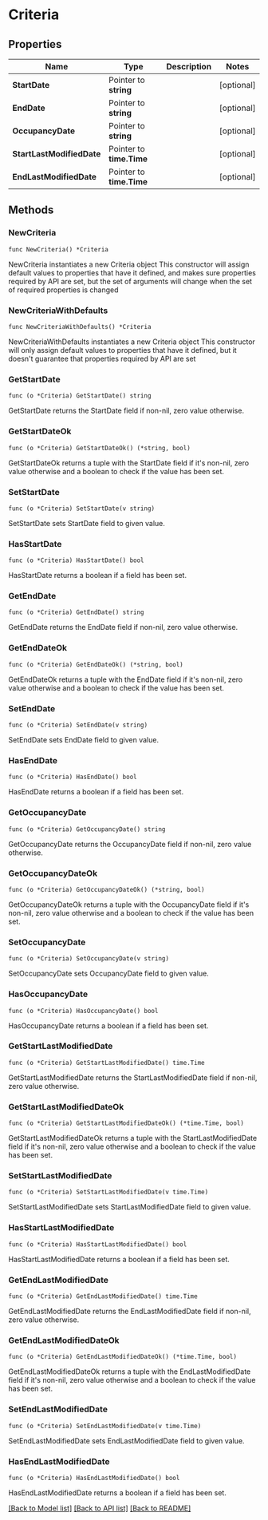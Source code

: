 # Criteria

## Properties

Name | Type | Description | Notes
------------ | ------------- | ------------- | -------------
**StartDate** | Pointer to **string** |  | [optional] 
**EndDate** | Pointer to **string** |  | [optional] 
**OccupancyDate** | Pointer to **string** |  | [optional] 
**StartLastModifiedDate** | Pointer to **time.Time** |  | [optional] 
**EndLastModifiedDate** | Pointer to **time.Time** |  | [optional] 

## Methods

### NewCriteria

`func NewCriteria() *Criteria`

NewCriteria instantiates a new Criteria object
This constructor will assign default values to properties that have it defined,
and makes sure properties required by API are set, but the set of arguments
will change when the set of required properties is changed

### NewCriteriaWithDefaults

`func NewCriteriaWithDefaults() *Criteria`

NewCriteriaWithDefaults instantiates a new Criteria object
This constructor will only assign default values to properties that have it defined,
but it doesn't guarantee that properties required by API are set

### GetStartDate

`func (o *Criteria) GetStartDate() string`

GetStartDate returns the StartDate field if non-nil, zero value otherwise.

### GetStartDateOk

`func (o *Criteria) GetStartDateOk() (*string, bool)`

GetStartDateOk returns a tuple with the StartDate field if it's non-nil, zero value otherwise
and a boolean to check if the value has been set.

### SetStartDate

`func (o *Criteria) SetStartDate(v string)`

SetStartDate sets StartDate field to given value.

### HasStartDate

`func (o *Criteria) HasStartDate() bool`

HasStartDate returns a boolean if a field has been set.

### GetEndDate

`func (o *Criteria) GetEndDate() string`

GetEndDate returns the EndDate field if non-nil, zero value otherwise.

### GetEndDateOk

`func (o *Criteria) GetEndDateOk() (*string, bool)`

GetEndDateOk returns a tuple with the EndDate field if it's non-nil, zero value otherwise
and a boolean to check if the value has been set.

### SetEndDate

`func (o *Criteria) SetEndDate(v string)`

SetEndDate sets EndDate field to given value.

### HasEndDate

`func (o *Criteria) HasEndDate() bool`

HasEndDate returns a boolean if a field has been set.

### GetOccupancyDate

`func (o *Criteria) GetOccupancyDate() string`

GetOccupancyDate returns the OccupancyDate field if non-nil, zero value otherwise.

### GetOccupancyDateOk

`func (o *Criteria) GetOccupancyDateOk() (*string, bool)`

GetOccupancyDateOk returns a tuple with the OccupancyDate field if it's non-nil, zero value otherwise
and a boolean to check if the value has been set.

### SetOccupancyDate

`func (o *Criteria) SetOccupancyDate(v string)`

SetOccupancyDate sets OccupancyDate field to given value.

### HasOccupancyDate

`func (o *Criteria) HasOccupancyDate() bool`

HasOccupancyDate returns a boolean if a field has been set.

### GetStartLastModifiedDate

`func (o *Criteria) GetStartLastModifiedDate() time.Time`

GetStartLastModifiedDate returns the StartLastModifiedDate field if non-nil, zero value otherwise.

### GetStartLastModifiedDateOk

`func (o *Criteria) GetStartLastModifiedDateOk() (*time.Time, bool)`

GetStartLastModifiedDateOk returns a tuple with the StartLastModifiedDate field if it's non-nil, zero value otherwise
and a boolean to check if the value has been set.

### SetStartLastModifiedDate

`func (o *Criteria) SetStartLastModifiedDate(v time.Time)`

SetStartLastModifiedDate sets StartLastModifiedDate field to given value.

### HasStartLastModifiedDate

`func (o *Criteria) HasStartLastModifiedDate() bool`

HasStartLastModifiedDate returns a boolean if a field has been set.

### GetEndLastModifiedDate

`func (o *Criteria) GetEndLastModifiedDate() time.Time`

GetEndLastModifiedDate returns the EndLastModifiedDate field if non-nil, zero value otherwise.

### GetEndLastModifiedDateOk

`func (o *Criteria) GetEndLastModifiedDateOk() (*time.Time, bool)`

GetEndLastModifiedDateOk returns a tuple with the EndLastModifiedDate field if it's non-nil, zero value otherwise
and a boolean to check if the value has been set.

### SetEndLastModifiedDate

`func (o *Criteria) SetEndLastModifiedDate(v time.Time)`

SetEndLastModifiedDate sets EndLastModifiedDate field to given value.

### HasEndLastModifiedDate

`func (o *Criteria) HasEndLastModifiedDate() bool`

HasEndLastModifiedDate returns a boolean if a field has been set.


[[Back to Model list]](../README.md#documentation-for-models) [[Back to API list]](../README.md#documentation-for-api-endpoints) [[Back to README]](../README.md)


